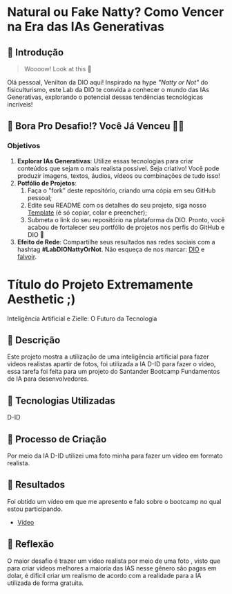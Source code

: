 # Natural ou Fake Natty? Como Vencer na Era das IAs Generativas

## 🚀 Introdução

> Woooow! Look at this 👀

Olá pessoal, Venilton da DIO aqui! Inspirado na hype _"Natty or Not"_ do fisiculturismo, este Lab da DIO te convida a conhecer o mundo das IAs Generativas, explorando o potencial dessas tendências tecnológicas incríveis!

## 🎯 Bora Pro Desafio!? Você Já Venceu 💪🤓

### Objetivos

1. **Explorar IAs Generativas**: Utilize essas tecnologias para criar conteúdos que sejam o mais realista possível. Seja criativo! Você pode produzir imagens, textos, áudios, vídeos ou combinações de tudo isso!
1. **Potfólio de Projetos**:
    1. Faça o "fork" deste repositório, criando uma cópia em seu GitHub pessoal;
    2. Edite seu README com os detalhes do seu projeto, siga nosso [Template](#template) (é só copiar, colar e preencher);
    3. Submeta o link do seu repositório na plataforma da DIO. Pronto, você acabou de fortalecer seu portfólio de projetos nos perfis do GitHub e DIO 🚀
1. **Efeito de Rede**: Compartilhe seus resultados nas redes sociais com a hashtag **#LabDIONattyOrNot**. Não esqueça de nos marcar: [DIO](https://www.linkedin.com/school/dio-makethechange) e [falvojr](https://www.linkedin.com/in/falvojr).


# Título do Projeto Extremamente Aesthetic ;)
Inteligência Artificial e Zielle: O Futuro da Tecnologia


## 📒 Descrição
Este projeto mostra a utilização de uma inteligência artificial para fazer videos realistas apartir de fotos,
foi utilizada a IA D-ID para fazer o vídeo, essa tarefa foi feita para um projeto do Santander Bootcamp Fundamentos de IA
para desenvolvedores.

## 🤖 Tecnologias Utilizadas
D-ID

## 🧐 Processo de Criação
Por meio da IA D-ID utilizei uma foto minha para fazer um vídeo em formato realista.


## 🚀 Resultados
Foi obtido um vídeo em que me apresento e falo sobre o bootcamp no qual estou participando.
- [Vídeo](https://github.com/Zlinkuei/Apresenta-o-IA-ou-Fake-/blob/main/video%20zielle.mp4/)


## 💭 Reflexão
O maior desafio é trazer um vídeo realista por meio de uma foto , visto que para criar vídeos melhores a maioria das IAS nesse gênero são pagas em dolar,
é díficil criar um realismo de acordo com a realidade para a IA utilizada de forma gratuita.
```



